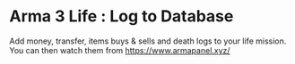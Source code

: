 <h1>Arma 3 Life : Log to Database</h1>

Add money, transfer, items buys & sells and death logs to your life mission. You can then watch them from https://www.armapanel.xyz/
